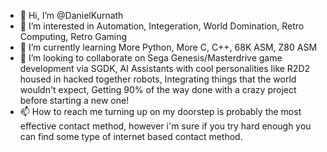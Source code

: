 - 👋 Hi, I’m @DanielKurnath
- 👀 I’m interested in Automation, Integeration, World Domination, Retro Computing, Retro Gaming
- 🌱 I’m currently learning More Python, More C, C++, 68K ASM, Z80 ASM
- 💞️ I’m looking to collaborate on Sega Genesis/Masterdrive game development via SGDK, AI Assistants with cool personalities like R2D2 
housed in hacked together robots, Integrating things that the world wouldn't expect, Getting 90% of the way done with a crazy project before 
starting a new one!
- 📫 How to reach me turning up on my doorstep is probably the most effective contact method, however i'm sure if you try hard enough you
can find some type of internet based contact method.

<!---
DanielKurnath/DanielKurnath is a ✨ special ✨ repository because its `README.md` (this file) appears on your GitHub profile.
You can click the Preview link to take a look at your changes.
--->
